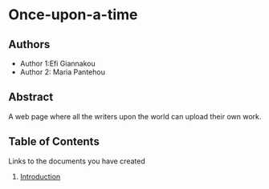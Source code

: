# Once-upon-a-time

## Authors

- Author 1:Efi Giannakou
- Author 2: Maria Pantehou

## Abstract

A web page where all the writers upon the world can upload their own work.

## Table of Contents

Links to the documents you have created

  1. [Introduction](https://github.com/kyrcha/soft-eng-assignment/blob/master/documentation/intro.md)

